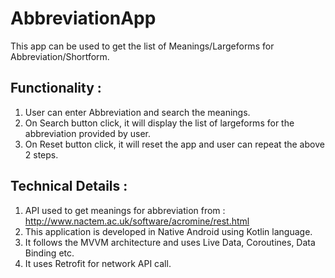 # AbbreviationApp
This app can be used to get the list of Meanings/Largeforms for Abbreviation/Shortform.

## Functionality :
1. User can enter Abbreviation and search the meanings.
2. On Search button click, it will display the list of largeforms for the abbreviation provided by user.
3. On Reset button click, it will reset the app and user can repeat the above 2 steps.


## Technical Details :
1. API used to get meanings for abbreviation from : http://www.nactem.ac.uk/software/acromine/rest.html
2. This application is developed in Native Android using Kotlin language.
3. It follows the MVVM architecture and uses Live Data, Coroutines, Data Binding etc.
4. It uses Retrofit for network API call.



